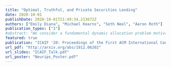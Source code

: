 ```yaml
---
title: "Optimal, Truthful, and Private Securities Lending"
date: 2020-10-01
publishDate: 2020-10-01T21:49:34.213672Z
authors: ["Emily Diana", "Michael Kearns", "Seth Neel", "Aaron Roth"]
publication_types: ["1"]
#abstract: "We consider a fundamental dynamic allocation problem motivated by the problem of securities lending in financial markets, the mechanism underlying the short selling of stocks. A lender would like to distribute a finite number of identical copies of some scarce resource to $n$ clients, each of whom has a private demand that is unknown to the lender. The lender would like to maximize the usage of the resource --- avoiding allocating more to a client than her true demand --- but is constrained to sell the resource at a pre-specified price per unit, and thus cannot use prices to incentivize truthful reporting. We first show that the Bayesian optimal algorithm for the one-shot problem --- which maximizes the resource's expected usage according to the posterior expectation of demand, given reports --- actually incentivizes truthful reporting as a dominant strategy. Because true demands in the securities lending problem are often sensitive information that the client would like to hide from competitors, we then consider the problem under the additional desideratum of (joint) differential privacy. We give an algorithm, based on simple dynamics for computing market equilibria, that is simultaneously private, approximately optimal, and approximately dominant-strategy truthful. Finally, we leverage this private algorithm to construct an approximately truthful, optimal mechanism for the extensive form multi-round auction where the lender does not have access to the true joint distributions between clients' requests and demands."
featured: true 
publication: "ICAIF '20: Proceedings of the First ACM International Conference on AI in Finance" 
url_pdf: "http://arxiv.org/abs/1912.06202"
url_slides: "ICAIF_Talk.pdf"
url_poster: "Neurips_Poster.pdf"
---
```


